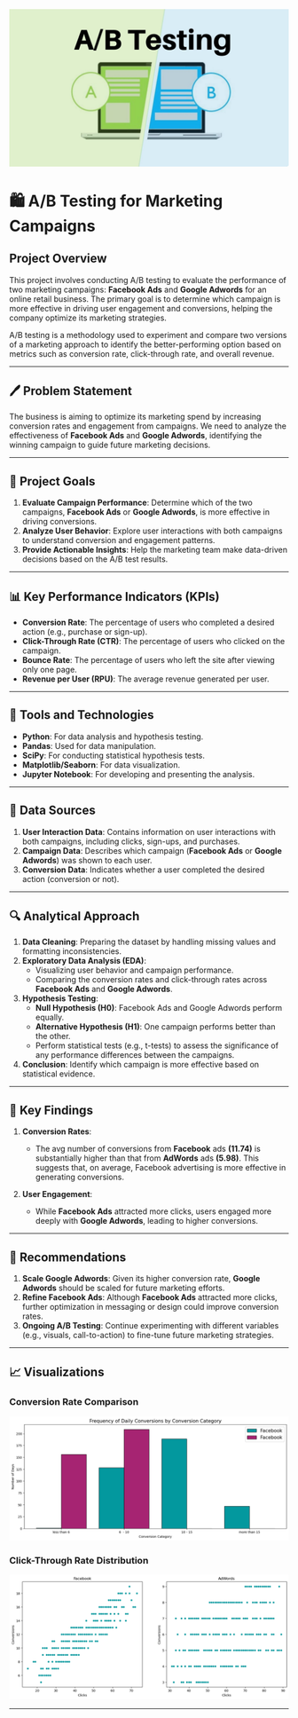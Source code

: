 <div align="center">
    <img src="AB-Testing-Img.jpg" alt="ab-testing-2" width="700"/>
</div>

# 🛍️ A/B Testing for Marketing Campaigns

## Project Overview
This project involves conducting A/B testing to evaluate the performance of two marketing campaigns: **Facebook Ads** and **Google Adwords** for an online retail business. The primary goal is to determine which campaign is more effective in driving user engagement and conversions, helping the company optimize its marketing strategies.

A/B testing is a methodology used to experiment and compare two versions of a marketing approach to identify the better-performing option based on metrics such as conversion rate, click-through rate, and overall revenue.

---

## 🖊️ Problem Statement

The business is aiming to optimize its marketing spend by increasing conversion rates and engagement from campaigns. We need to analyze the effectiveness of **Facebook Ads** and **Google Adwords**, identifying the winning campaign to guide future marketing decisions.

---

## 🎯 Project Goals

1. **Evaluate Campaign Performance**: Determine which of the two campaigns, **Facebook Ads** or **Google Adwords**, is more effective in driving conversions.
2. **Analyze User Behavior**: Explore user interactions with both campaigns to understand conversion and engagement patterns.
3. **Provide Actionable Insights**: Help the marketing team make data-driven decisions based on the A/B test results.

---

## 📊 Key Performance Indicators (KPIs)

- **Conversion Rate**: The percentage of users who completed a desired action (e.g., purchase or sign-up).
- **Click-Through Rate (CTR)**: The percentage of users who clicked on the campaign.
- **Bounce Rate**: The percentage of users who left the site after viewing only one page.
- **Revenue per User (RPU)**: The average revenue generated per user.

---

## 🧰 Tools and Technologies

- **Python**: For data analysis and hypothesis testing.
- **Pandas**: Used for data manipulation.
- **SciPy**: For conducting statistical hypothesis tests.
- **Matplotlib/Seaborn**: For data visualization.
- **Jupyter Notebook**: For developing and presenting the analysis.

---

## 📂 Data Sources

1. **User Interaction Data**: Contains information on user interactions with both campaigns, including clicks, sign-ups, and purchases.
2. **Campaign Data**: Describes which campaign (**Facebook Ads** or **Google Adwords**) was shown to each user.
3. **Conversion Data**: Indicates whether a user completed the desired action (conversion or not).

---

## 🔍 Analytical Approach

1. **Data Cleaning**: Preparing the dataset by handling missing values and formatting inconsistencies.
2. **Exploratory Data Analysis (EDA)**:
    - Visualizing user behavior and campaign performance.
    - Comparing the conversion rates and click-through rates across **Facebook Ads** and **Google Adwords**.
3. **Hypothesis Testing**:
    - **Null Hypothesis (H0)**: Facebook Ads and Google Adwords perform equally.
    - **Alternative Hypothesis (H1)**: One campaign performs better than the other.
    - Perform statistical tests (e.g., t-tests) to assess the significance of any performance differences between the campaigns.
4. **Conclusion**: Identify which campaign is more effective based on statistical evidence.

---

## 📑 Key Findings

1. **Conversion Rates**:
    - The avg number of conversions from **Facebook** ads **(11.74)** is substantially higher than that from **AdWords** ads **(5.98)**. This suggests that, on average, Facebook advertising is more effective in generating conversions.

2. **User Engagement**:
    - While **Facebook Ads** attracted more clicks, users engaged more deeply with **Google Adwords**, leading to higher conversions.

---

## 📝 Recommendations

1. **Scale Google Adwords**: Given its higher conversion rate, **Google Adwords** should be scaled for future marketing efforts.
2. **Refine Facebook Ads**: Although **Facebook Ads** attracted more clicks, further optimization in messaging or design could improve conversion rates.
3. **Ongoing A/B Testing**: Continue experimenting with different variables (e.g., visuals, call-to-action) to fine-tune future marketing strategies.

---

## 📈 Visualizations

### Conversion Rate Comparison

![image](conversion-rate.png)


### Click-Through Rate Distribution

![image](click-through-rate.png)


---


